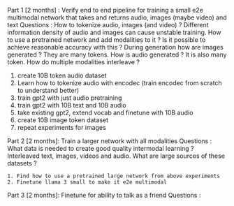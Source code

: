 Part 1 [2 months] : Verify end to end pipeline for training a small e2e multimodal network that takes and returns audio, images (maybe video) and text
Questions : How to tokenize audio, images (and video) ? 
            Different information density of audio and images can cause unstable training. 
            How to use a pretrained network and add modalities to it ? Is it possible to achieve reasonable accuracy with this ? 
            During generation how are images generated ? They are many tokens. How is audio generated ? It is also many token. How do multiple modalities interleave ? 

   1. create 10B token audio dataset
   2. Learn how to tokenize audio with encodec (train encodec from scratch to understand better)
   3. train gpt2 with just audio pretraining
   4. train gpt2 with 10B text and 10B audio
   5. take existing gpt2, extend vocab and finetune with 10B audio
   6. create 10B image token dataset
   7. repeat experiments for images

Part 2 [2 months]: Train a larger network with all modalities
Questions : What data is needed to create good quality intermodal learning ? 
            Interleaved text, images, videos and audio. 
            What are large sources of these datasets ? 
            
    1. Find how to use a pretrained large network from above experiments
    2. Finetune llama 3 small to make it e2e multimodal

Part 3 [2 months]: Finetune for ability to talk as a friend 
Questions : 